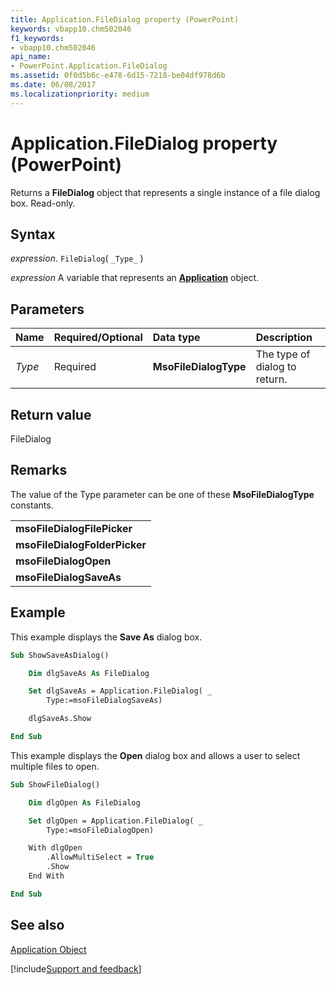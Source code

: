```yaml
---
title: Application.FileDialog property (PowerPoint)
keywords: vbapp10.chm502046
f1_keywords:
- vbapp10.chm502046
api_name:
- PowerPoint.Application.FileDialog
ms.assetid: 0f0d5b6c-e478-6d15-7218-be04df978d6b
ms.date: 06/08/2017
ms.localizationpriority: medium
---
```



# Application.FileDialog property (PowerPoint)

Returns a **FileDialog** object that represents a single instance of a file dialog box. Read-only.


## Syntax

_expression_. `FileDialog`( `_Type_` )

_expression_ A variable that represents an **[Application](PowerPoint.Application.md)** object.


## Parameters



|Name|Required/Optional|Data type|Description|
|:-----|:-----|:-----|:-----|
| _Type_|Required|**MsoFileDialogType**|The type of dialog to return.|

## Return value

FileDialog


## Remarks

The value of the Type parameter can be one of these **MsoFileDialogType** constants.


||
|:-----|
|**msoFileDialogFilePicker**|
|**msoFileDialogFolderPicker**|
|**msoFileDialogOpen**|
|**msoFileDialogSaveAs**|

## Example

This example displays the **Save As** dialog box.


```vb
Sub ShowSaveAsDialog()

    Dim dlgSaveAs As FileDialog

    Set dlgSaveAs = Application.FileDialog( _
        Type:=msoFileDialogSaveAs)

    dlgSaveAs.Show

End Sub
```

This example displays the **Open** dialog box and allows a user to select multiple files to open.




```vb
Sub ShowFileDialog()

    Dim dlgOpen As FileDialog

    Set dlgOpen = Application.FileDialog( _
        Type:=msoFileDialogOpen)

    With dlgOpen
        .AllowMultiSelect = True
        .Show
    End With

End Sub
```


## See also


[Application Object](PowerPoint.Application.md)

[!include[Support and feedback](~/includes/feedback-boilerplate.md)]